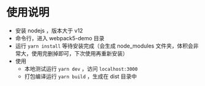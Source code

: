 # 使用说明

- 安装 nodejs ，版本大于 v12
- 命令行，进入 webpack5-demo 目录
- 运行 `yarn install` 等待安装完成（会生成 node_modules 文件夹，体积会非常大，使用完删掉即可，下次使用再重新安装）
- 使用
    - 本地测试运行 `yarn dev` ，访问 `localhost:3000`
    - 打包编译运行 `yarn build` ，生成在 dist 目录中
